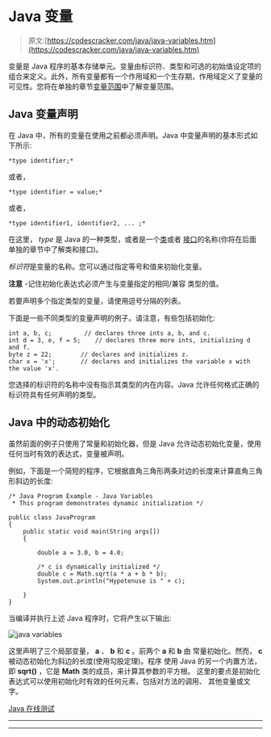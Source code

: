 # Java 变量

> 原文:[https://codescracker.com/java/java-variables.htm](https://codescracker.com/java/java-variables.htm)

变量是 Java 程序的基本存储单元。变量由标识符、类型和可选的初始值设定项的组合来定义。此外，所有变量都有一个作用域和一个生存期，作用域定义了变量的可见性。您将在单独的章节[变量范围](/java/java-variables-scope.htm)中了解变量范围。

## Java 变量声明

在 Java 中，所有的变量在使用之前都必须声明。Java 中变量声明的基本形式如下所示:

```
*type identifier;*
```

或者，

```
*type identifier = value;*
```

或者，

```
*type identifier1, identifier2, ... ;*
```

在这里， *type* 是 Java 的一种类型，或者是一个[类](/java/java-classes.htm)或者 [接口](/java/java-interfaces.htm)的名称(你将在后面单独的章节中了解类和接口)。

*标识符*是变量的名称。您可以通过指定等号和值来初始化变量。

**注意** -记住初始化表达式必须产生与变量指定的相同/兼容 类型的值。

若要声明多个指定类型的变量，请使用逗号分隔的列表。

下面是一些不同类型的变量声明的例子。请注意，有些包括初始化:

```
int a, b, c;         // declares three ints a, b, and c.
int d = 3, e, f = 5;    // declares three more ints, initializing d and f.
byte z = 22;        // declares and initializes z.
char x = 'x';       // declares and initializes the variable x with the value 'x'.
```

您选择的标识符的名称中没有指示其类型的内在内容。Java 允许任何格式正确的标识符具有任何声明的类型。

## Java 中的动态初始化

虽然前面的例子只使用了常量和初始化器，但是 Java 允许动态初始化变量，使用任何当时有效的表达式，变量被声明。

例如，下面是一个简短的程序，它根据直角三角形两条对边的长度来计算直角三角形斜边的长度:

```
/* Java Program Example - Java Variables
 * This program demonstrates dynamic initialization */

public class JavaProgram
{   
    public static void main(String args[])
    {

        double a = 3.0, b = 4.0;

        /* c is dynamically initialized */
        double c = Math.sqrt(a * a + b * b);
        System.out.println("Hypotenuse is " + c);

    }
}
```

当编译并执行上述 Java 程序时，它将产生以下输出:

![java variables](../Images/8588cad46e6b3d4cce2fefec0782509d.png)

这里声明了三个局部变量， **a** 、 **b** 和 **c** 。前两个 **a** 和 **b** 由 常量初始化。然而， **c** 被动态初始化为斜边的长度(使用勾股定理)。程序 使用 Java 的另一个内置方法，即 **sqrt()** ，它是 **Math** 类的成员，来计算其参数的平方根。 这里的要点是初始化表达式可以使用初始化时有效的任何元素，包括对方法的调用、 其他变量或文字。

[Java 在线测试](/exam/showtest.php?subid=1)

* * *

* * *